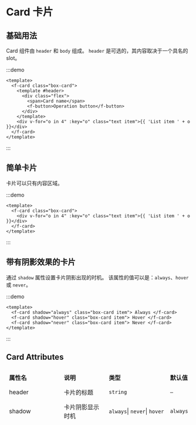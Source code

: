 # Card 卡片

## 基础用法

Card 组件由 `header` 和 `body` 组成。 `header` 是可选的，其内容取决于一个具名的 slot。

:::demo

```vue
<template>
  <f-card class="box-card">
    <template #header>
      <div class="flex">
        <span>Card name</span>
        <f-button>Operation button</f-button>
      </div>
    </template>
    <div v-for="o in 4" :key="o" class="text item">{{ 'List item ' + o }}</div>
  </f-card>
</template>
```

:::

## 简单卡片

卡片可以只有内容区域。

:::demo

```vue
<template>
  <f-card class="box-card">
    <div v-for="o in 4" :key="o" class="text item">{{ 'List item ' + o }}</div>
  </f-card>
</template>
```

:::

## 带有阴影效果的卡片

通过 `shadow` 属性设置卡片阴影出现的时机。 该属性的值可以是：`always`、`hover`或 `never`。

:::demo

```vue
<template>
  <f-card shadow="always" class="box-card item"> Always </f-card>
  <f-card shadow="hover" class="box-card item"> Hover </f-card>
  <f-card shadow="never" class="box-card item"> Never </f-card>
</template>
```

:::

## Card Attributes

<table style="border-collapse: separate; border-spacing: 0px 10px; width:100%">
  <thead>
    <tr align="left">
      <th style="width: 210px;">属性名</th>
      <th style="width: 200px;">说明</th>
      <th style="width: 250px">类型</th>
      <th>默认值</th>
    </tr>
  </thead>
  <tbody>
    <tr>
      <td>header</td>
      <td>卡片的标题</td>
      <td>
        <code>string</code>
      </td>
      <td>
       <code>—</code>
      </td>
    </tr>
    <tr>
      <td>shadow</td>
      <td>卡片阴影显示时机</td>
      <td>
        <code>always</code>|
        <code>never</code>|
        <code>hover</code>
      </td>
      <td>
        <code>always</code>
      </td>
    </tr>
  </tbody>
</table>

<style>
.flex {
  display: flex;
  justify-content: space-between;
  align-items: center;
}

.text {
  font-size: 14px;
}

.item {
  margin-bottom: 18px;
}

.box-card {
  width: 480px;
}

td, th {
   border: none!important;
}
</style>
